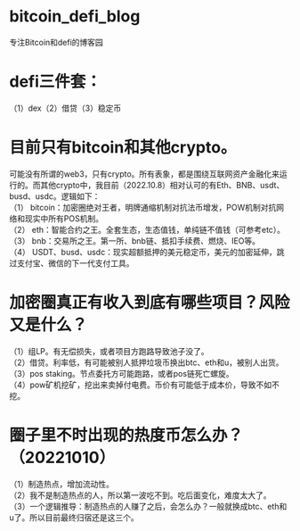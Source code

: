 # bitcoin_defi_blog
专注Bitcoin和defi的博客园

  # defi三件套：
  （1）dex（2）借贷（3）稳定币

  # 目前只有bitcoin和其他crypto。
  可能没有所谓的web3，只有crypto。所有表象，都是围绕互联网资产金融化来运行的。而其他crypto中，我目前（2022.10.8）相对认可的有Eth、BNB、usdt、busd、usdc。逻辑如下：\
（1） bitcoin：加密圈绝对王者，明牌通缩机制对抗法币增发，POW机制对抗网络和现实中所有POS机制。\
（2） eth：智能合约之王。全套生态，生态值钱，单纯链不值钱（可参考etc）。\
（3） bnb：交易所之王。第一所、bnb链、抵扣手续费、燃烧、IEO等。\
（4） USDT、busd、usdc：现实超额抵押的美元稳定币，美元的加密延伸，跳过支付宝、微信的下一代支付工具。

  # 加密圈真正有收入到底有哪些项目？风险又是什么？
  （1）组LP。有无偿损失，或者项目方跑路导致池子没了。\
  （2）借贷。利率低，有可能被别人抵押垃圾币换出btc、eth和u，被别人出货。\
  （3）pos staking。节点委托方可能跑路，或者pos链死亡螺旋。\
  （4）pow矿机挖矿，挖出来卖掉付电费。币价有可能低于成本价，导致不如不挖。

  # 圈子里不时出现的热度币怎么办？（20221010）
  （1）制造热点，增加流动性。\
  （2）我不是制造热点的人，所以第一波吃不到。吃后面变化，难度太大了。\
  （3）一个逻辑推导：制造热点的人赚了之后，会怎么办？一般就换成btc、eth和u了。所以目前最终归宿还是这三个。
  
